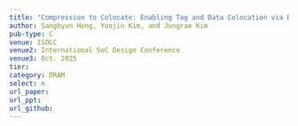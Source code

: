 ```yaml
---
title: "Compression to Colocate: Enabling Tag and Data Colocation via Data Compression in DRAM Cache"
author: Sanghyun Hong, Yoojin Kim, and Jungrae Kim
pub-type: C
venue: ISOCC
venue2: International SoC Design Conference
venue3: Oct. 2025
tier: 
category: DRAM
select: n
url_paper:
url_ppt:
url_github:
---
```

